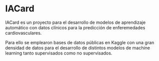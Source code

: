 # IACard
IACard es un proyecto para el desarrollo de modelos de aprendizaje automático con datos clínicos para la predicción de enferemedades cardiovasculares.

Para ello se emplearon bases de datos públicas en Kaggle con una gran densidad de datos para el desarrollo de distintos modelos de machine learning tanto supervisados como no supervisados.
